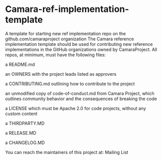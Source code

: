 # Camara-ref-implementation-template
A template for starting new ref implementation repo on the github.com/camaraproject organization
The Camara reference implementation template should be used for contributing  new reference implementations in the GitHub organizations owned by CamaraProject. All repos, at minimum, must have the following files:

a README.md 

an OWNERS with the project leads listed as approvers 

a CONTRIBUTING.md outlining how to contribute to the project

an unmodified copy of code-of-conduct.md from Camara Project, which outlines community behavior and the consequences of breaking the code

a LICENSE which must be Apache 2.0 for code projects, without any custom content

a THIRDPARTY.MD 

a RELEASE.MD 

a CHANGELOG.MD

You can reach the maintainers of this project at:
Mailing List
